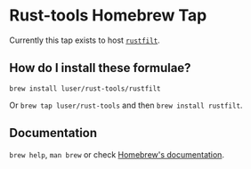 # Rust-tools Homebrew Tap

Currently this tap exists to host [`rustfilt`](https://github.com/luser/rustfilt/).

## How do I install these formulae?
`brew install luser/rust-tools/rustfilt`

Or `brew tap luser/rust-tools` and then `brew install rustfilt`.


## Documentation
`brew help`, `man brew` or check [Homebrew's documentation](https://docs.brew.sh).
